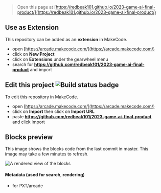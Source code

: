  


> Open this page at [https://redbeak101.github.io/2023-game-ai-final-product/](https://redbeak101.github.io/2023-game-ai-final-product/)

## Use as Extension

This repository can be added as an **extension** in MakeCode.

* open [https://arcade.makecode.com/](https://arcade.makecode.com/)
* click on **New Project**
* click on **Extensions** under the gearwheel menu
* search for **https://github.com/redbeak101/2023-game-ai-final-product** and import

## Edit this project ![Build status badge](https://github.com/redbeak101/2023-game-ai-final-product/workflows/MakeCode/badge.svg)

To edit this repository in MakeCode.

* open [https://arcade.makecode.com/](https://arcade.makecode.com/)
* click on **Import** then click on **Import URL**
* paste **https://github.com/redbeak101/2023-game-ai-final-product** and click import

## Blocks preview

This image shows the blocks code from the last commit in master.
This image may take a few minutes to refresh.

![A rendered view of the blocks](https://github.com/redbeak101/2023-game-ai-final-product/raw/master/.github/makecode/blocks.png)

#### Metadata (used for search, rendering)

* for PXT/arcade
<script src="https://makecode.com/gh-pages-embed.js"></script><script>makeCodeRender("{{ site.makecode.home_url }}", "{{ site.github.owner_name }}/{{ site.github.repository_name }}");</script>
